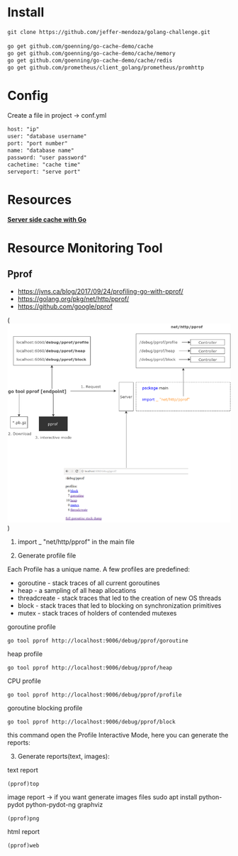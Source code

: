 
# Install 

```
git clone https://github.com/jeffer-mendoza/golang-challenge.git

go get github.com/goenning/go-cache-demo/cache
go get github.com/goenning/go-cache-demo/cache/memory
go get github.com/goenning/go-cache-demo/cache/redis
go get github.com/prometheus/client_golang/prometheus/promhttp
```

# Config

Create a file in project -> conf.yml

```
host: "ip"
user: "database username"
port: "port number"
name: "database name"
password: "user password"
cachetime: "cache time"
serveport: "serve port"
```

# Resources

[**Server side cache with Go**](https://goenning.net/2017/03/18/server-side-cache-go/)


# Resource Monitoring Tool


## Pprof

* https://jvns.ca/blog/2017/09/24/profiling-go-with-pprof/
* https://golang.org/pkg/net/http/pprof/
* https://github.com/google/pprof

(![Pprof Diagram](https://raw.githubusercontent.com/jeffer-mendoza/golang-challenge/pprof/pprof.png))

1. import _ "net/http/pprof" in the main file


2. Generate profile file 

Each Profile has a unique name. A few profiles are predefined:

* goroutine    - stack traces of all current goroutines
* heap         - a sampling of all heap allocations
* threadcreate - stack traces that led to the creation of new OS threads
* block        - stack traces that led to blocking on synchronization primitives
* mutex        - stack traces of holders of contended mutexes


goroutine profile
``` 
go tool pprof http://localhost:9006/debug/pprof/goroutine
```

heap profile
``` 
go tool pprof http://localhost:9006/debug/pprof/heap
```

CPU profile
``` 
go tool pprof http://localhost:9006/debug/pprof/profile
```

goroutine blocking profile
``` 
go tool pprof http://localhost:9006/debug/pprof/block
```

this command open the Profile Interactive Mode, here you can generate the
reports:

3. Generate reports(text, images):

text report
```
(pprof)top
```
image report -> if you want generate images files sudo apt install python-pydot python-pydot-ng graphviz

```
(pprof)png
```

html report
```
(pprof)web
```





